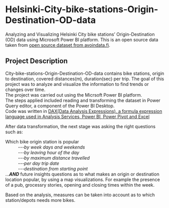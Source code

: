 # Helsinki-City-bike-stations-Origin-Destination-OD-data
Analyzing and Visualizing Helsinki City bike stations’ Origin-Destination (OD) data using Microsoft Power BI platform. This is an open source data taken from <a href="https://www.avoindata.fi/data/en_GB/dataset/helsingin-ja-espoon-kaupunkipyorilla-ajatut-matkat">open source dataset from avoindata.fi</a>.

## Project Description
City-bike-stations-Origin-Destination-OD-data contains bike stations, origin to destination, covered distances(m), duration(sec) per trip. The goal of this project was to analyze and visualize the information to find trends or changes over time.
</br>The project was carried out using the Micrsoft Power BI platform.</br>
The steps applied included reading and transforming the dataset in Power Query editor, a component of the Power BI Desktop.</br>
Code was written in <a href="https://docs.microsoft.com/en-us/dax/dax-overview">DAX(Data Analysis Expressions), a formula expression language used in Analysis Services, Power BI, Power Pivot and Excel</a>

After data transformation, the next stage was asking the right questions such as:
<dl>
  <dt>Which bike origin station is popular</dt>
  <i><dd>---by week days and weekends</dd></i>
  <i><dd>---by leaving hour of the day</dd></i>
  <i><dd>---by maximum distance travelled</dd></i>
  <i><dd>---per day trip date</dd></i>
  <i><dd>---destination from starting point</dd></i>
  ...<i><strong>AND</strong></i> future insights questions as to what makes an origin or destination location popular, by using a map visualizations.
  For example the presence of a pub, grocessry stories, opening and closing times within the week.
</dl>
Based on the analysis, measures can be taken into account as to which station/depots needs more bikes.
